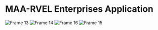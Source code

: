 # MAA-RVEL Enterprises Application

![Frame 13](https://github.com/monishranjan/MAA-RVEL-Enterprises-App/assets/38453844/00665aba-c9a9-4841-bdd2-43c0c1c9c589)
![Frame 14](https://github.com/monishranjan/MAA-RVEL-Enterprises-App/assets/38453844/7e8e9de3-c08e-4f49-9d2b-10ff075091f7)
![Frame 16](https://github.com/monishranjan/MAA-RVEL-Enterprises-App/assets/38453844/076f2c5d-9a66-48a9-81ad-6a582faaebc0)
![Frame 15](https://github.com/monishranjan/MAA-RVEL-Enterprises-App/assets/38453844/c394a7af-38db-4ec7-a523-4431560d86d2)
